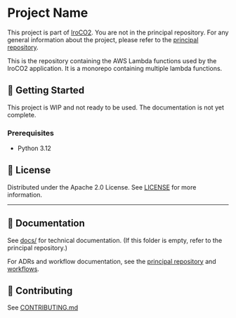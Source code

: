 # Project Name

This project is part of [IroCO2](https://github.com/ippontech/iroco2). You are not in the principal repository. For any general information about the project, please refer to the [principal repository](https://github.com/ippontech/iroco2).

This is the repository containing the AWS Lambda functions used by the IroCO2 application. It is a monorepo containing multiple lambda functions.

## 🚀 Getting Started

This project is WIP and not ready to be used. The documentation is not yet complete.

### Prerequisites

- Python 3.12


## 📝 License

Distributed under the Apache 2.0 License. See [LICENSE](./LICENSE) for more information.

---

## 📄 Documentation

See [docs/](./docs) for technical documentation. (If this folder is empty, refer to the principal repository.)

For ADRs and workflow documentation, see the [principal repository](https://github.com/ippontech/iroco2/blob/main/contribute/adr/) and [workflows](https://github.com/ippontech/iroco2/tree/main/contribute/workflows).

## 🤝 Contributing

See [CONTRIBUTING.md](./CONTRIBUTING.md)
